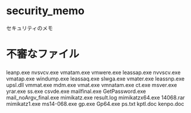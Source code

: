 # security_memo
セキュリティのメモ

# 不審なファイル
###
leanp.exe
nvsvcv.exe
vmatam.exe
vmwere.exe
leassap.exe
nvvscv.exe
vmatap.exe
windump.exe
leassaq.exe
slwga.exe
vmater.exe
leassnp.exe
upsl.dll
vmmat.exe
mdm.exe
vmat.exe
vmnatam.exe
ct.exe
msver.exe
yrar.exe
ss.exe
csvde.exe
mailfinal.exe
GetPassword.exe
mail_noArgv_final.exe
mimikatz.exe
result.log
mimikatzx64.exe
14068.rar
mimikatz1.exe
ms14-068.exe
gp.exe
Gp64.exe
ps.txt
kptl.doc
kenpo.doc

###
